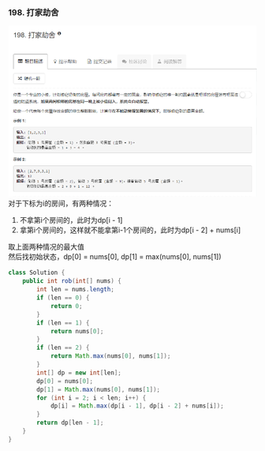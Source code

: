 ### 198. 打家劫舍
![](../imgs/2018-10-10_221135.png)   
对于下标为i的房间，有两种情况：
1. 不拿第i个房间的，此时为dp[i - 1]
2. 拿第i个房间的，这样就不能拿第i-1个房间的，此时为dp[i - 2] + nums[i]   

取上面两种情况的最大值   
然后找初始状态，dp[0] = nums[0], dp[1] = max(nums[0], nums[1])
```java
class Solution {
    public int rob(int[] nums) {
        int len = nums.length;
        if (len == 0) {
            return 0;
        }
        if (len == 1) {
            return nums[0];
        }
        if (len == 2) {
            return Math.max(nums[0], nums[1]);
        }
        int[] dp = new int[len];
        dp[0] = nums[0];
        dp[1] = Math.max(nums[0], nums[1]);
        for (int i = 2; i < len; i++) {
            dp[i] = Math.max(dp[i - 1], dp[i - 2] + nums[i]);
        }
        return dp[len - 1];
    }
}
```